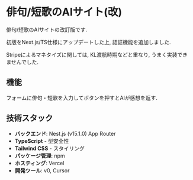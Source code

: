 # 俳句/短歌のAIサイト(改)

俳句/短歌のAIサイトの改訂版です.

初版をNext.js/TS仕様にアップデートした上, 認証機能を追加しました.

Stripeによるマネタイズに関しては, KL渡航時期などと重なり, うまく実装できませんでした.


## 機能

フォームに俳句・短歌を入力してボタンを押すとAIが感想を返す.


## 技術スタック

- **バックエンド**: Nest.js (v15.1.0) App Router
- **TypeScript** - 型安全性
- **Tailwind CSS** - スタイリング
- **パッケージ管理**: npm
- **ホスティング**: Vercel
- **開発ツール**: v0, Cursor






